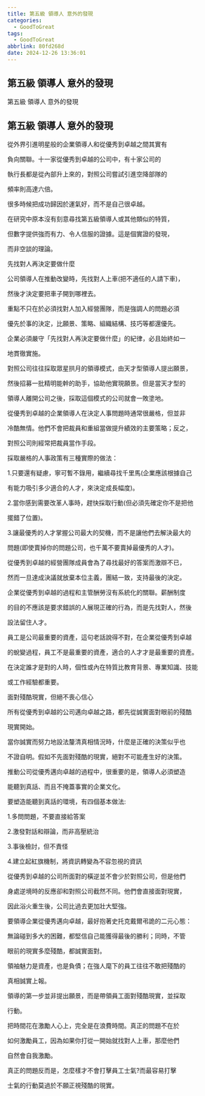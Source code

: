 ```yaml
---
title: 第五級 領導人 意外的發現
categories:
  - GoodToGreat
tags:
  - GoodToGreat
abbrlink: 80fd268d
date: 2024-12-26 13:36:01
---
```

第五級 領導人 意外的發現
-----------------------------------------------------------------------------------------------
<!--more-->
第五級 領導人 意外的發現

第五級 領導人 意外的發現
-----------------------------------------------------------------------------------------------
從外界引進明星般的企業領導人和從優秀到卓越之間其實有

負向關聯。十一家從優秀到卓越的公司中，有十家公司的

執行長都是從內部升上來的，對照公司嘗試引進空降部隊的

頻率則高達六倍。

很多時候把成功歸因於運氣好，而不是自己很卓越。

在研究中原本沒有刻意尋找第五級領導人或其他類似的特質，

但數字提供強而有力、令人信服的證據。這是個實證的發現，

而非空談的理論。

先找對人再決定要做什麼

公司領導人在推動改變時，先找對人上車(把不適任的人請下車)，

然後才決定要把車子開到哪裡去。

重點不只在於必須找對人加入經營團隊，而是強調人的問題必須

優先於事的決定，比願景、策略、組織結構、技巧等都還優先。

企業必須嚴守「先找對人再決定要做什麼」的紀律，必且始終如一

地貫徹實施。

對照公司往往採取眾星拱月的領導模式，由天才型領導人提出願景，

然後招募一批精明能幹的助手，協助他實現願景。但是當天才型的

領導人離開公司之後，採取這個模式的公司就會一敗塗地。

從優秀到卓越的企業領導人在決定人事問題時通常很嚴格，但並非

冷酷無情。他們不會把裁員和重組當做提升績效的主要策略；反之，

對照公司則經常把裁員當作手段。

採取嚴格的人事政策有三種實際的做法：

1.只要還有疑慮，寧可暫不錄用，繼續尋找千里馬(企業應該根據自己

有能力吸引多少適合的人才，來決定成長幅度)。

2.當你感到需要改革人事時，趕快採取行動(但必須先確定你不是把他

擺錯了位置)。

3.讓最優秀的人才掌握公司最大的契機，而不是讓他們去解決最大的

問題(即使賣掉你的問題公司，也千萬不要賣掉最優秀的人才)。

從優秀到卓越的經營團隊成員會為了尋找最好的答案而激辯不已，

然而一旦達成決議就放棄本位主義，團結一致，支持最後的決定。

企業從優秀到卓越的過程和主管酬勞沒有系統化的關聯。薪酬制度

的目的不應該是要求錯誤的人展現正確的行為，而是先找對人，然後

設法留住人才。

員工是公司最重要的資產，這句老話說得不對，在企業從優秀到卓越

的蛻變過程，員工不是最重要的資產，適合的人才才是最重要的資產。

在決定誰才是對的人時，個性或內在特質比教育背景、專業知識、技能

或工作經驗都重要。

面對殘酷現實，但絕不喪心信心

所有從優秀到卓越的公司邁向卓越之路，都先從誠實面對眼前的殘酷

現實開始。

當你誠實而努力地設法釐清真相情況時，什麼是正確的決策似乎也

不證自明。假如不先面對殘酷的現實，絕對不可能產生好的決策。

推動公司從優秀邁向卓越的過程中，很重要的是，領導人必須塑造

能聽到真話、而且不掩蓋事實的企業文化。

要塑造能聽到真話的環境，有四個基本做法:

1.多問問題，不要直接給答案

2.激發對話和辯論，而非高壓統治

3.事後檢討，但不責怪

4.建立起紅旗機制，將資訊轉變為不容忽視的資訊

從優秀到卓越的公司所面對的橫逆並不會少於對照公司，但是他們

身處逆境時的反應卻和對照公司截然不同。他們會直接面對現實，

因此浴火重生後，公司比過去更加壯大堅強。

要領導企業從優秀邁向卓越，最好抱著史托克戴爾弔詭的二元心態：

無論碰到多大的困難，都堅信自己能獲得最後的勝利；同時，不管

眼前的現實多麼殘酷，都誠實面對。

領袖魅力是資產，也是負債；在強人麾下的員工往往不敢把殘酷的

真相誠實上報。

領導的第一步並非提出願景，而是帶領員工面對殘酷現實，並採取

行動。

把時間花在激勵人心上，完全是在浪費時間。真正的問題不在於

如何激勵員工，因為如果你打從一開始就找對人上車，那麼他們

自然會自我激勵。

真正的問題反而是，怎麼樣才不會打擊員工士氣?而最容易打擊

士氣的行動莫過於不願正視殘酷的現實。